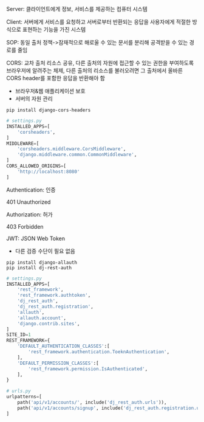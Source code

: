Server: 클라이언트에게 정보, 서비스를 제공하는 컴퓨터 시스템

Client: 서버에게 서비스를 요청하고 서버로부터 반환되는 응답을 사용자에게 적절한 방식으로 표현하는 기능을 가진 시스템

SOP: 동일 출처 정책->잠재적으로 해로울 수 있는 문서를 분리해 공격받을 수 있는 경로를 줄임

CORS: 교차 출처 리소스 공유, 다른 출처의 자원에 접근할 수 있는 권한을 부여하도록 브라우저에 알려주는 체제, 다른 출처의 리소스를 불러오려면 그 출처에서 올바른 CORS header를 포함한 응답을 반환해야 함

- 브라우저&웹 애플리케이션 보호
- 서버의 자원 관리

```
pip install django-cors-headers
```

```python
# settings.py
INSTALLED_APPS=[
    'corsheaders',
]
MIDDLEWARE=[
    'corsheaders.middleware.CorsMiddleware',
    'django.middleware.common.CommonMiddleware',
]
CORS_ALLOWED_ORIGINS=[
    'http://localhost:8080'
]
```

Authentication: 인증

401 Unauthorized

Authorization: 허가

403 Forbidden

JWT: JSON Web Token

- 다른 검증 수단이 필요 없음

```
pip install django-allauth
pip install dj-rest-auth
```

```python
# settings.py
INSTALLED_APPS=[
    'rest_framework',
    'rest_framework.authtoken',
    'dj_rest_auth',
    'dj_rest_auth.registration',
    'allauth',
    'allauth.account',
    'django.contrib.sites',
]
SITE_ID=1
REST_FRAMEWORK={
    'DEFAULT_AUTHENTICATION_CLASSES':[
        'rest_framework.authentication.ToeknAuthentication',
    ],
    'DEFAULT_PERMISSION_CLASSES':[
        'rest_framework.permission.IsAuthenticated',
    ],
}
```

```python
# urls.py
urlpatterns=[
    path('api/v1/accounts/', include('dj_rest_auth.urls')),
    path('api/v1/accounts/signup', include('dj_rest_auth.registration.urls')),
]
```

